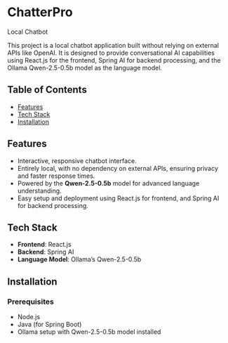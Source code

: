 # ChatterPro
Local Chatbot

This project is a local chatbot application built without relying on external APIs like OpenAI. It is designed to provide conversational AI capabilities using React.js for the frontend, Spring AI for backend processing, and the Ollama Qwen-2.5-0.5b model as the language model.

## Table of Contents
- [Features](#features)
- [Tech Stack](#tech-stack)
- [Installation](#installation)

## Features
- Interactive, responsive chatbot interface.
- Entirely local, with no dependency on external APIs, ensuring privacy and faster response times.
- Powered by the **Qwen-2.5-0.5b** model for advanced language understanding.
- Easy setup and deployment using React.js for frontend, and Spring AI for backend processing.

## Tech Stack
- **Frontend**: React.js
- **Backend**: Spring AI
- **Language Model**: Ollama’s Qwen-2.5-0.5b

## Installation

### Prerequisites
- Node.js
- Java (for Spring Boot)
- Ollama setup with Qwen-2.5-0.5b model installed
   

